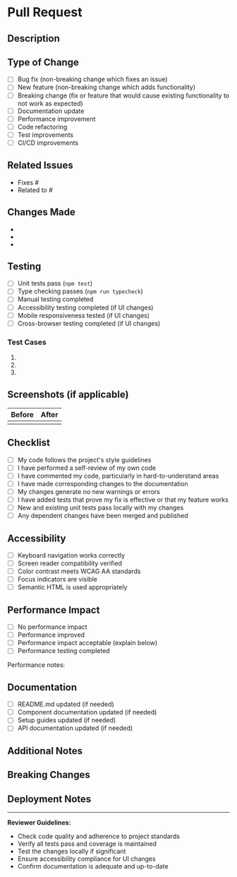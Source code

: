 # Pull Request

## Description

<!-- Provide a brief description of the changes in this PR -->

## Type of Change

<!-- Mark the relevant option with an "x" -->

- [ ] Bug fix (non-breaking change which fixes an issue)
- [ ] New feature (non-breaking change which adds functionality)
- [ ] Breaking change (fix or feature that would cause existing functionality to not work as expected)
- [ ] Documentation update
- [ ] Performance improvement
- [ ] Code refactoring
- [ ] Test improvements
- [ ] CI/CD improvements

## Related Issues

<!-- Link to any related issues using "Fixes #issue_number" or "Related to #issue_number" -->

- Fixes #
- Related to #

## Changes Made

<!-- List the key changes made in this PR -->

-
-
-

## Testing

<!-- Describe the tests you ran to verify your changes -->

- [ ] Unit tests pass (`npm test`)
- [ ] Type checking passes (`npm run typecheck`)
- [ ] Manual testing completed
- [ ] Accessibility testing completed (if UI changes)
- [ ] Mobile responsiveness tested (if UI changes)
- [ ] Cross-browser testing completed (if UI changes)

### Test Cases

<!-- Describe specific test cases you've verified -->

1.
2.
3.

## Screenshots (if applicable)

<!-- Add screenshots to help explain your changes -->

| Before | After |
| ------ | ----- |
|        |       |

## Checklist

<!-- Mark completed items with an "x" -->

- [ ] My code follows the project's style guidelines
- [ ] I have performed a self-review of my own code
- [ ] I have commented my code, particularly in hard-to-understand areas
- [ ] I have made corresponding changes to the documentation
- [ ] My changes generate no new warnings or errors
- [ ] I have added tests that prove my fix is effective or that my feature works
- [ ] New and existing unit tests pass locally with my changes
- [ ] Any dependent changes have been merged and published

## Accessibility

<!-- For UI changes, confirm accessibility compliance -->

- [ ] Keyboard navigation works correctly
- [ ] Screen reader compatibility verified
- [ ] Color contrast meets WCAG AA standards
- [ ] Focus indicators are visible
- [ ] Semantic HTML is used appropriately

## Performance Impact

<!-- Describe any performance implications -->

- [ ] No performance impact
- [ ] Performance improved
- [ ] Performance impact acceptable (explain below)
- [ ] Performance testing completed

Performance notes:

<!-- Add any performance-related notes here -->

## Documentation

<!-- Confirm documentation is updated -->

- [ ] README.md updated (if needed)
- [ ] Component documentation updated (if needed)
- [ ] Setup guides updated (if needed)
- [ ] API documentation updated (if needed)

## Additional Notes

<!-- Add any additional notes, considerations, or questions for reviewers -->

## Breaking Changes

<!-- If this is a breaking change, describe what breaks and how to migrate -->

## Deployment Notes

<!-- Any special deployment considerations -->

---

**Reviewer Guidelines:**

- Check code quality and adherence to project standards
- Verify all tests pass and coverage is maintained
- Test the changes locally if significant
- Ensure accessibility compliance for UI changes
- Confirm documentation is adequate and up-to-date
